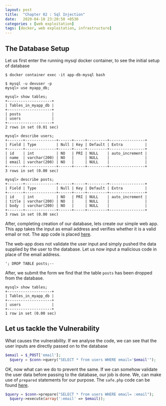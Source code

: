 ```yaml
---
layout: post
title:  "Chapter 02 : Sql Injection"
date:   2020-04-10 23:20:58 +0530
categories : [web exploitation]
tags: [docker, web exploitation, infrastructure]
---
```


## The Database Setup
Let us first enter the running mysql docker container, to see the initial setup of database

```console
$ docker container exec -it app-db-mysql bash

$ mysql -u devuser -p
mysql> use myapp_db;

mysql> show tables;
+--------------------+
| Tables_in_myapp_db |
+--------------------+
| posts              |
| users              |
+--------------------+
2 rows in set (0.01 sec)

mysql> describe users;
+-------+--------------+------+-----+---------+----------------+
| Field | Type         | Null | Key | Default | Extra          |
+-------+--------------+------+-----+---------+----------------+
| id    | int          | NO   | PRI | NULL    | auto_increment |
| name  | varchar(200) | NO   |     | NULL    |                |
| email | varchar(200) | NO   |     | NULL    |                |
+-------+--------------+------+-----+---------+----------------+
3 rows in set (0.00 sec)

mysql> describe posts;
+-------+--------------+------+-----+---------+----------------+
| Field | Type         | Null | Key | Default | Extra          |
+-------+--------------+------+-----+---------+----------------+
| id    | int          | NO   | PRI | NULL    | auto_increment |
| title | varchar(200) | NO   |     | NULL    |                |
| body  | varchar(200) | NO   |     | NULL    |                |
+-------+--------------+------+-----+---------+----------------+
3 rows in set (0.00 sec)

```

After, completing creation of our database, lets create our simple web app. This app takes the input as email address and verifies whether it is a valid email or not. The app code is placed [here]().

The web-app does not validate the user input and simply pushed the data supplied by the user to the database.
Let us now input a malicious code in place of the email address.

```
'; DROP TABLE posts;--
```

After, we submit the form we find that the table `posts` has been dropped from the database.
~~~~
mysql> show tables;
+--------------------+
| Tables_in_myapp_db |
+--------------------+
| users              |
+--------------------+
1 row in set (0.00 sec)
~~~~

## Let us tackle the Vulnerability

What causes the vulnerability. If we analyse the code, we can see that the user inputs are directly passed on to the database
```php
$email = $_POST['email'];
  $query = $conn->query("SELECT * from users WHERE email='$email'");
```

OK, now what can we do to prevent the same. If we can somehow validate the user data before passing to the database, our job is done. We, can make use of `prepared` statements for our purpose. The `safe.php` code can be found [here]().

```php
$query = $conn->prepare("SELECT * from users WHERE email= :email");
  $query->execute(array(':email' => $email));
```


